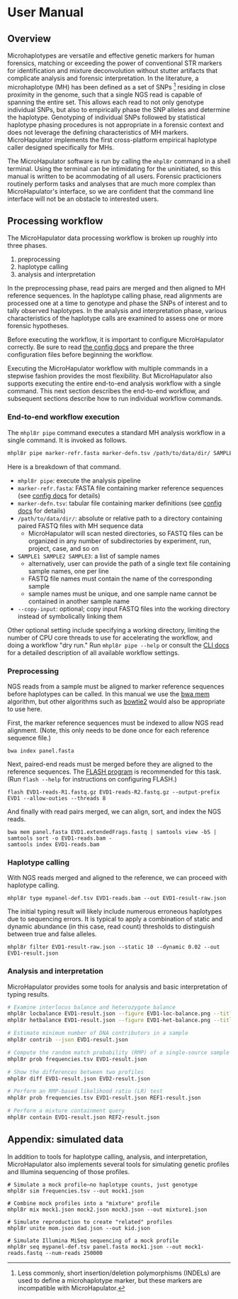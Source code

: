 # User Manual

## Overview

Microhaplotypes are versatile and effective genetic markers for human forensics, matching or exceeding the power of conventional STR markers for identification and mixture deconvolution without stutter artifacts that complicate analysis and forensic interpretation.
In the literature, a microhaplotype (MH) has been defined as a set of SNPs [^f] residing in close proximity in the genome, such that a single NGS read is capable of spanning the entire set.
This allows each read to not only genotype individual SNPs, but also to empirically phase the SNP alleles and determine the haplotype.
Genotyping of individual SNPs followed by statistical haplotype phasing procedures is not appropriate in a forensic context and does not leverage the defining characteristics of MH markers.
MicroHapulator implements the first cross-platform empirical haplotype caller designed specifically for MHs.

The MicroHapulator software is run by calling the `mhpl8r` command in a shell terminal.
Using the terminal can be intimidating for the uninitiated, so this manual is written to be acommodating of all users.
Forensic practicioners routinely perform tasks and analyses that are much more complex than MicroHapulator's interface, so we are confident that the command line interface will not be an obstacle to interested users.


## Processing workflow

The MicroHapulator data processing workflow is broken up roughly into three phases.

1. preprocessing
2. haplotype calling
3. analysis and interpretation

In the preprocessing phase, read pairs are merged and then aligned to MH reference sequences.
In the haplotype calling phase, read alignments are processed one at a time to genotype and phase the SNPs of interest and to tally observed haplotypes.
In the analysis and interpretation phase, various characteristics of the haplotype calls are examined to assess one or more forensic hypotheses.

Before executing the workflow, it is important to configure MicroHapulator correctly.
Be sure to read [the config docs](config.md) and prepare the three configuration files before beginning the workflow.

Executing the MicroHapulator workflow with multiple commands in a stepwise fashion provides the most flexibility.
But MicroHapulator also supports executing the entire end-to-end analysis workflow with a single command.
This next section describes the end-to-end workflow, and subsequent sections describe how to run individual workflow commands.

### End-to-end workflow execution

The `mhpl8r pipe` command executes a standard MH analysis workflow in a single command.
It is invoked as follows.

```bash
mhpl8r pipe marker-refr.fasta marker-defn.tsv /path/to/data/dir/ SAMPLE1 SAMPLE2 SAMPLE3 --copy-input
```

Here is a breakdown of that command.

- `mhpl8r pipe`: execute the analysis pipeline
- `marker-refr.fasta`: FASTA file containing marker reference sequences (see [config docs](config.md) for details)
- `marker-defn.tsv`: tabular file containing marker definitions (see [config docs](config.md) for details)
- `/path/to/data/dir/`: absolute or relative path to a directory containing paired FASTQ files with MH sequence data
    - MicroHapulator will scan nested directories, so FASTQ files can be organized in any number of subdirectories by experiment, run, project, case, and so on
- `SAMPLE1 SAMPLE2 SAMPLE3`: a list of sample names
    - alternatively, user can provide the path of a single text file containing sample names, one per line
    - FASTQ file names must contain the name of the corresponding sample
    - sample names must be unique, and one sample name cannot be contained in another sample name
- `--copy-input`: optional; copy input FASTQ files into the working directory instead of symbolically linking them

Other optional setting include specifying a working directory, limiting the number of CPU core threads to use for accelerating the workflow, and doing a workflow "dry run."
Run `mhpl8r pipe --help` or consult the [CLI docs](cli.md) for a detailed description of all available workflow settings.


### Preprocessing

NGS reads from a sample must be aligned to marker reference sequences before haplotypes can be called.
In this manual we use the [bwa mem](http://bio-bwa.sourceforge.net/bwa.shtml) algorithm, but other algorithms such as [bowtie2](http://bowtie-bio.sourceforge.net/bowtie2/index.shtml) would also be appropriate to use here.

First, the marker reference sequences must be indexed to allow NGS read alignment.
(Note, this only needs to be done once for each reference sequence file.)

```
bwa index panel.fasta
```

Next, paired-end reads must be merged before they are aligned to the reference sequences.
The [FLASH program](https://ccb.jhu.edu/software/FLASH/) is recommended for this task.
(Run `flash --help` for instructions on configuring FLASH.)

```
flash EVD1-reads-R1.fastq.gz EVD1-reads-R2.fastq.gz --output-prefix EVD1 --allow-outies --threads 8
```

And finally with read pairs merged, we can align, sort, and index the NGS reads.

```
bwa mem panel.fasta EVD1.extendedFrags.fastq | samtools view -bS | samtools sort -o EVD1-reads.bam -
samtools index EVD1-reads.bam
```

### Haplotype calling

With NGS reads merged and aligned to the reference, we can proceed with haplotype calling.

```
mhpl8r type mypanel-def.tsv EVD1-reads.bam --out EVD1-result-raw.json
```

The initial typing result will likely include numerous erroneous haplotypes due to sequencing errors.
It is typical to apply a combination of static and dynamic abundance (in this case, read count) thresholds to distinguish between true and false alleles.

```
mhpl8r filter EVD1-result-raw.json --static 10 --dynamic 0.02 --out EVD1-result.json
```

### Analysis and interpretation

MicroHapulator provides some tools for analysis and basic interpretation of typing results.

```bash
# Examine interlocus balance and heterozygote balance
mhpl8r locbalance EVD1-result.json --figure EVD1-loc-balance.png --title EVD1
mhpl8r hetbalance EVD1-result.json --figure EVD1-het-balance.png --title EVD1

# Estimate minimum number of DNA contributors in a sample
mhpl8r contrib --json EVD1-result.json

# Compute the random match probability (RMP) of a single-source sample
mhpl8r prob frequencies.tsv EVD1-result.json

# Show the differences between two profiles
mhpl8r diff EVD1-result.json EVD2-result.json

# Perform an RMP-based likelihood ratio (LR) test
mhpl8r prob frequencies.tsv EVD1-result.json REF1-result.json

# Perform a mixture containment query
mhpl8r contain EVD1-result.json REF2-result.json
```

## Appendix: simulated data

In addition to tools for haplotype calling, analysis, and interpretation, MicroHapulator also implements several tools for simulating genetic profiles and Illumina sequencing of those profiles.

```
# Simulate a mock profile—no haplotype counts, just genotype
mhpl8r sim frequencies.tsv --out mock1.json

# Combine mock profiles into a "mixture" profile
mhpl8r mix mock1.json mock2.json mock3.json --out mixture1.json

# Simulate reproduction to create "related" profiles
mhpl8r unite mom.json dad.json --out kid.json

# Simulate Illumina MiSeq sequencing of a mock profile
mhpl8r seq mypanel-def.tsv panel.fasta mock1.json --out mock1-reads.fastq --num-reads 250000
```


[^f]: Less commonly, short insertion/deletion polymorphisms (INDELs) are used to define a microhaplotype marker, but these markers are incompatible with MicroHapulator.
